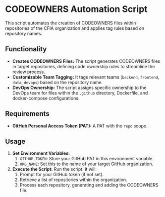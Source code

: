 # CODEOWNERS Automation Script

This script automates the creation of CODEOWNERS files within repositories of
the CFIA organization and applies tag rules based on repository names.

## Functionality

* **Creates CODEOWNERS Files:**  The script generates CODEOWNERS files in target
  repositories, defining code ownership rules to streamline the review process.
* **Customizable Team Tagging:** It tags relevant teams (`backend`, `frontend`,
  `data`, `devops`) based on the repository name.
* **DevOps Ownership:** The script assigns specific ownership to the DevOps team
  for files within the `.github` directory, Dockerfile, and docker-compose
  configurations.

## Requirements

* **GitHub Personal Access Token (PAT):** A PAT with the `repo` scope.

## Usage

1. **Set Environment Variables:**
    1. `GITHUB_TOKEN`:  Store your GitHub PAT in this environment variable.
    2. `ORG_NAME`: Set this to the name of your target GitHub organization.
2. **Execute the Script:** Run the script. It will:
    1. Prompt for your GitHub token (if not set).
    2. Retrieve a list of repositories within the organization.
    3. Process each repository, generating and adding the CODEOWNERS file.
